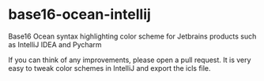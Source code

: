 # base16-ocean-intellij
Base16 Ocean syntax highlighting color scheme for Jetbrains products such as IntelliJ IDEA and Pycharm

If you can think of any improvements, please open a pull request. It is very easy to tweak color schemes in IntelliJ and export the icls file.